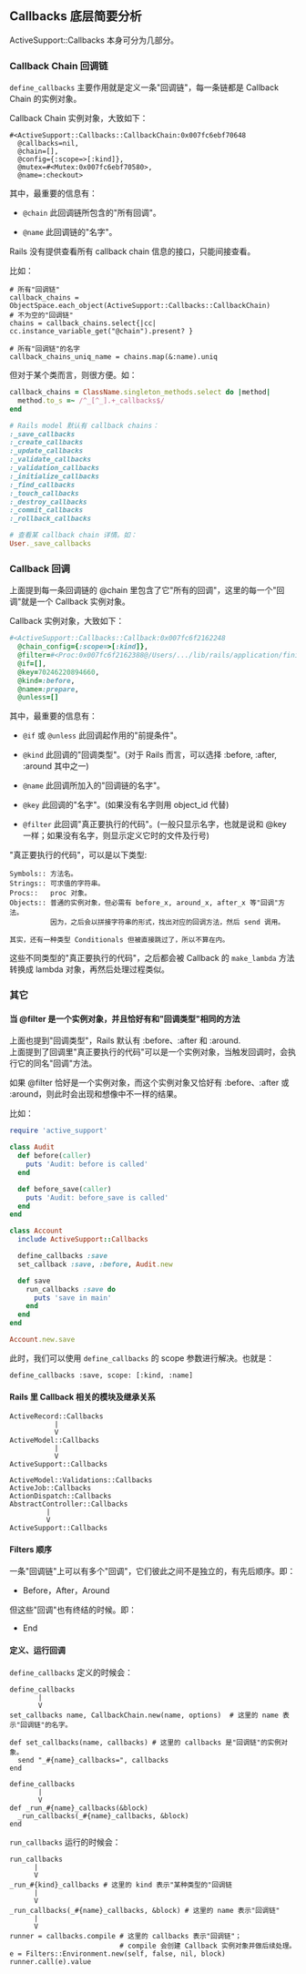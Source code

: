 ## Callbacks 底层简要分析

ActiveSupport::Callbacks 本身可分为几部分。

### Callback Chain 回调链

`define_callbacks` 主要作用就是定义一条"回调链"，每一条链都是 Callback Chain 的实例对象。

Callback Chain 实例对象，大致如下：

```
#<ActiveSupport::Callbacks::CallbackChain:0x007fc6ebf70648
  @callbacks=nil, 
  @chain=[], 
  @config={:scope=>[:kind]}, 
  @mutex=#<Mutex:0x007fc6ebf70580>, 
  @name=:checkout>
```

其中，最重要的信息有：

- `@chain` 此回调链所包含的"所有回调"。

- `@name` 此回调链的"名字"。

Rails 没有提供查看所有 callback chain 信息的接口，只能间接查看。

比如：

```
# 所有"回调链"
callback_chains = ObjectSpace.each_object(ActiveSupport::Callbacks::CallbackChain)
# 不为空的"回调链"
chains = callback_chains.select{|cc| cc.instance_variable_get("@chain").present? }

# 所有"回调链"的名字
callback_chains_uniq_name = chains.map(&:name).uniq
```

但对于某个类而言，则很方便。如：

```ruby
callback_chains = ClassName.singleton_methods.select do |method|
  method.to_s =~ /^_[^_].+_callbacks$/
end

# Rails model 默认有 callback chains：
:_save_callbacks
:_create_callbacks
:_update_callbacks
:_validate_callbacks
:_validation_callbacks
:_initialize_callbacks
:_find_callbacks
:_touch_callbacks
:_destroy_callbacks
:_commit_callbacks
:_rollback_callbacks

# 查看某 callback chain 详情。如：
User._save_callbacks
```

### Callback 回调

上面提到每一条回调链的 @chain 里包含了它"所有的回调"，这里的每一个"回调"就是一个 Callback 实例对象。

Callback 实例对象，大致如下：

```ruby
#<ActiveSupport::Callbacks::Callback:0x007fc6f2162248
  @chain_config={:scope=>[:kind]},
  @filter=#<Proc:0x007fc6f2162388@/Users/.../lib/rails/application/finisher.rb:100>,
  @if=[],
  @key=70246220894660,
  @kind=:before,
  @name=:prepare,
  @unless=[]
```

其中，最重要的信息有：

- `@if` 或 `@unless` 此回调起作用的"前提条件"。

- `@kind` 此回调的"回调类型"。(对于 Rails 而言，可以选择 :before, :after, :around 其中之一)

- `@name` 此回调所加入的"回调链的名字"。

- `@key` 此回调的"名字"。(如果没有名字则用 object_id 代替)

- `@filter` 此回调"真正要执行的代码"。(一般只显示名字，也就是说和 @key 一样；如果没有名字，则显示定义它时的文件及行号)

"真正要执行的代码"，可以是以下类型:

```
Symbols:: 方法名。
Strings:: 可求值的字符串。
Procs::   proc 对象。
Objects:: 普通的实例对象，但必需有 before_x, around_x, after_x 等"回调"方法。
          因为，之后会以拼接字符串的形式，找出对应的回调方法，然后 send 调用。

其实，还有一种类型 Conditionals 但被直接跳过了，所以不算在内。
```

这些不同类型的"真正要执行的代码"，之后都会被 Callback 的 `make_lambda` 方法转换成 lambda 对象，再然后处理过程类似。

### 其它

#### 当 @filter 是一个实例对象，并且恰好有和"回调类型"相同的方法

上面也提到"回调类型"，Rails 默认有 :before、:after 和 :around.
<br>
上面提到了回调里"真正要执行的代码"可以是一个实例对象，当触发回调时，会执行它的同名"回调"方法。

如果 @filter 恰好是一个实例对象，而这个实例对象又恰好有 :before、:after 或 :around，则此时会出现和想像中不一样的结果。

比如：

```ruby
require 'active_support'

class Audit
  def before(caller)
    puts 'Audit: before is called'
  end

  def before_save(caller)
    puts 'Audit: before_save is called'
  end
end

class Account
  include ActiveSupport::Callbacks

  define_callbacks :save
  set_callback :save, :before, Audit.new

  def save
    run_callbacks :save do
      puts 'save in main'
    end
  end
end

Account.new.save
```

此时，我们可以使用 `define_callbacks` 的 scope 参数进行解决。也就是：

```
define_callbacks :save, scope: [:kind, :name]
```

#### Rails 里 Callback 相关的模块及继承关系

```
ActiveRecord::Callbacks
           |
           V
ActiveModel::Callbacks
           |
           V
ActiveSupport::Callbacks
```

```
ActiveModel::Validations::Callbacks
ActiveJob::Callbacks
ActionDispatch::Callbacks
AbstractController::Callbacks
         |
         V
ActiveSupport::Callbacks
```

#### Filters 顺序

一条"回调链"上可以有多个"回调"，它们彼此之间不是独立的，有先后顺序。即：

- Before，After，Around

但这些"回调"也有终结的时候。即：

- End

#### 定义、运行回调

`define_callbacks` 定义的时候会：

```
define_callbacks
       |
       V
set_callbacks name, CallbackChain.new(name, options)  # 这里的 name 表示"回调链"的名字。

def set_callbacks(name, callbacks) # 这里的 callbacks 是"回调链"的实例对象。
  send "_#{name}_callbacks=", callbacks
end

define_callbacks
       |
       V
def _run_#{name}_callbacks(&block)
  _run_callbacks(_#{name}_callbacks, &block)
end
```

`run_callbacks` 运行的时候会：

```
run_callbacks
      |
      V
_run_#{kind}_callbacks # 这里的 kind 表示"某种类型的"回调链
      |
      V
_run_callbacks(_#{name}_callbacks, &block) # 这里的 name 表示"回调链"
      |
      V
runner = callbacks.compile # 这里的 callbacks 表示"回调链"；
                           # compile 会创建 Callback 实例对象并做后续处理。
e = Filters::Environment.new(self, false, nil, block)
runner.call(e).value
```
